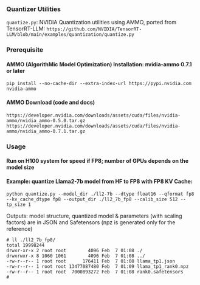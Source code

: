 ### Quantizer Utilities
`quantize.py`: NVIDIA Quantization utilities using AMMO, ported from TensorRT-LLM:
`https://github.com/NVIDIA/TensorRT-LLM/blob/main/examples/quantization/quantize.py`

### Prerequisite

#### AMMO (AlgorithMic Model Optimization) Installation: nvidia-ammo 0.7.1 or later
`pip install --no-cache-dir --extra-index-url https://pypi.nvidia.com nvidia-ammo` 

#### AMMO Download (code and docs)
`https://developer.nvidia.com/downloads/assets/cuda/files/nvidia-ammo/nvidia_ammo-0.5.0.tar.gz`
`https://developer.nvidia.com/downloads/assets/cuda/files/nvidia-ammo/nvidia_ammo-0.7.1.tar.gz`

### Usage

#### Run on H100 system for speed if FP8; number of GPUs depends on the model size

#### Example: quantize Llama2-7b model from HF to FP8 with FP8 KV Cache:
`python quantize.py --model_dir ./ll2-7b --dtype float16 --qformat fp8 --kv_cache_dtype fp8 --output_dir ./ll2_7b_fp8 --calib_size 512 --tp_size 1`

Outputs: model structure, quantized model & parameters (with scaling factors) are in JSON and Safetensors (npz is generated only for the reference)
```
# ll ./ll2_7b_fp8/
total 19998244
drwxr-xr-x 2 root root        4096 Feb  7 01:08 ./
drwxrwxr-x 8 1060 1061        4096 Feb  7 01:08 ../
-rw-r--r-- 1 root root      176411 Feb  7 01:08 llama_tp1.json
-rw-r--r-- 1 root root 13477087480 Feb  7 01:09 llama_tp1_rank0.npz
-rw-r--r-- 1 root root  7000893272 Feb  7 01:08 rank0.safetensors
#
```

